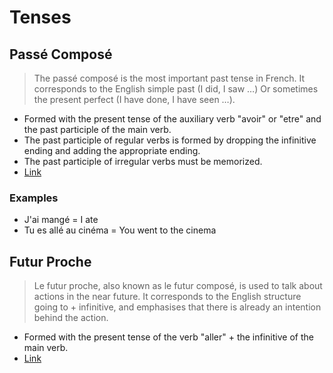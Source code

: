 # Tenses

## Passé Composé

> The passé composé is the most important past tense in French.
> It corresponds to the English simple past (I did, I saw …)
> Or sometimes the present perfect (I have done, I have seen …).

- Formed with the present tense of the auxiliary verb "avoir" or "etre" and the past participle of the main verb.
- The past participle of regular verbs is formed by dropping the infinitive ending and adding the appropriate ending.
- The past participle of irregular verbs must be memorized.
- [Link](https://francais.lingolia.com/en/grammar/tenses/le-passe-compose)

### Examples

- J'ai mangé = I ate
- Tu es allé au cinéma = You went to the cinema

## Futur Proche

> Le futur proche, also known as le futur composé, is used to talk about actions in the near future.
> It corresponds to the English structure going to + infinitive, and emphasises that there is already an intention behind the action.

- Formed with the present tense of the verb "aller" + the infinitive of the main verb.
- [Link](https://francais.lingolia.com/en/grammar/tenses/le-futur-compose)
